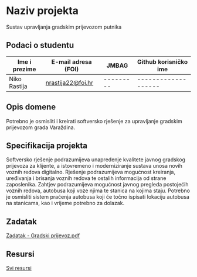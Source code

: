 # Naziv projekta
Sustav upravljanja gradskim prijevozom putnika

## Podaci o studentu

Ime i prezime | E-mail adresa (FOI) | JMBAG | Github korisničko ime
------------  | ------------------- | ----- | ---------------------
Niko Rastija  | nrastija22@foi.hr | --------- | -------------------


## Opis domene
Potrebno je osmisliti i kreirati softversko rješenje za upravljanje gradskim prijevozom grada Varaždina.

## Specifikacija projekta
Softversko rješenje podrazumijeva unapređenje kvalitete javnog gradskog prijevoza za klijente, a istovremeno i moderniziranje sustava unosa novih voznih redova digitalno. Rješenje podrazumijeva mogućnost kreiranja, uređivanja i brisanja voznih redova te ostalih informacija od strane zaposlenika. Zahtjev podrazumijeva mogućnost javnog pregleda postojećih voznih redova, autobusa koji voze njima te stanica na kojima staju. Potrebno je osmisliti sistem praćenja autobusa koji će točno ispisati lokaciju autobusa na stanicama, kao i vrijeme potrebno za dolazak. 

## Zadatak
[Zadatak - Gradski prijevoz.pdf](https://github.com/nrastija/PI/blob/69aa2ba4954782cabf5b9700a052828d44b31dd9/Zadatak%20-%20Gradski%20prijevoz.pdf)

## Resursi
[Svi resursi](https://github.com/nrastija/PI/tree/54d2b30e410a3031be4fe727f0196133c0c066d6/Documentation)
